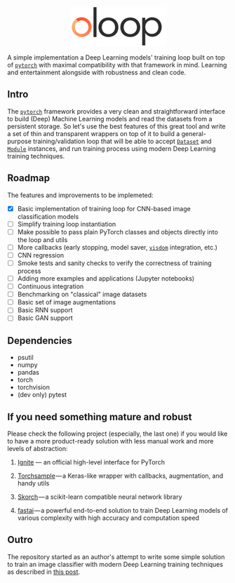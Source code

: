 <p align="center">
<img src="./assets/loop.gif"/>
</p>

A simple implementation a Deep Learning models' training loop built on top of [`pytorch`](https://pytorch.org) with maximal compatibility with that framework in mind. Learning and entertainment alongside with robustness and clean code.

## Intro

The [`pytorch`](https://pytorch.org) framework provides a very clean and straightforward interface to build (Deep) Machine Learning models and read the datasets from a persistent storage. So let's use the best features of this great tool and write a set of thin and transparent wrappers on top of it to build a general-purpose training/validation loop that will be able to accept [`Dataset`](https://pytorch.org/docs/stable/_modules/torch/utils/data/dataset.html#Dataset) and [`Module`](https://pytorch.org/docs/stable/_modules/torch/nn/modules/module.html#Module) instances, and run training process using modern Deep Learning training techniques.

## Roadmap

The features and improvements to be implemeted:

- [x] Basic implementation of training loop for CNN-based image classification models
- [ ] Simplify training loop instantiation
- [ ] Make possible to pass plain PyTorch classes and objects directly into the loop and utils
- [ ] More callbacks (early stopping, model saver, [`visdom`](https://github.com/facebookresearch/visdom) integration, etc.)
- [ ] CNN regression
- [ ] Smoke tests and sanity checks to verify the correctness of training process 
- [ ] Adding more examples and applications (Jupyter notebooks)
- [ ] Continuous integration
- [ ] Benchmarking on "classical" image datasets
- [ ] Basic set of image augmentations
- [ ] Basic RNN support
- [ ] Basic GAN support

## Dependencies

- psutil
- numpy
- pandas
- torch
- torchvision
- (dev only) pytest

## If you need something mature and robust

Please check the following project (especially, the last one) if you would like to have a more product-ready solution with less manual work and more levels of abstraction:

  1. [Ignite](https://pytorch.org/ignite/) — an official high-level interface for PyTorch

  2. [Torchsample](https://github.com/ncullen93/torchsample) — a Keras-like wrapper with callbacks, augmentation, and handy utils

  3. [Skorch](https://github.com/dnouri/skorch) — a scikit-learn compatible neural network library

  4. [fastai](https://docs.fast.ai/) — a powerful end-to-end solution to train Deep Learning models of various complexity with high accuracy and computation speed

## Outro

The repository started as an author's attempt to write some simple solution to train an image classifier with modern Deep Learning training techniques as described in [this post](https://towardsdatascience.com/deep-learning-model-training-loop-e41055a24b73).
